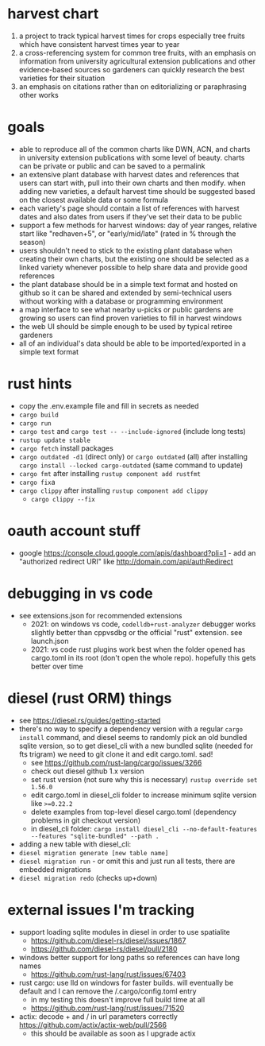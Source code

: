 # harvest chart
1. a project to track typical harvest times for crops especially tree fruits which have consistent harvest times year to year
2. a cross-referencing system for common tree fruits, with an emphasis on information from university agricultural extension publications and other evidence-based sources so gardeners can quickly research the best varieties for their situation
3. an emphasis on citations rather than on editorializing or paraphrasing other works

# goals
* able to reproduce all of the common charts like DWN, ACN, and charts in university extension publications with some level of beauty. charts can be private or public and can be saved to a permalink
* an extensive plant database with harvest dates and references that users can start with, pull into their own charts and then modify. when adding new varieties, a default harvest time should be suggested based on the closest available data or some formula
* each variety's page should contain a list of references with harvest dates and also dates from users if they've set their data to be public
* support a few methods for harvest windows: day of year ranges, relative start like "redhaven+5", or "early/mid/late" (rated in % through the season)
* users shouldn't need to stick to the existing plant database when creating their own charts, but the existing one should be selected as a linked variety whenever possible to help share data and provide good references
* the plant database should be in a simple text format and hosted on github so it can be shared and extended by semi-technical users without working with a database or programming environment
* a map interface to see what nearby u-picks or public gardens are growing so users can find proven varieties to fill in harvest windows
* the web UI should be simple enough to be used by typical retiree gardeners
* all of an individual's data should be able to be imported/exported in a simple text format

# rust hints
* copy the .env.example file and fill in secrets as needed
* `cargo build`
* `cargo run`
* `cargo test` and `cargo test -- --include-ignored` (include long tests)
* `rustup update stable`
* `cargo fetch` install packages
* `cargo outdated -d1` (direct only) or `cargo outdated` (all) after installing `cargo install --locked cargo-outdated` (same command to update)
* `cargo fmt` after installing `rustup component add rustfmt`
* `cargo fix`a
* `cargo clippy` after installing `rustup component add clippy`
  * `cargo clippy --fix`

# oauth account stuff
* google https://console.cloud.google.com/apis/dashboard?pli=1 - add an "authorized redirect URI" like http://domain.com/api/authRedirect

# debugging in vs code
* see extensions.json for recommended extensions
  * 2021: on windows vs code, `codelldb+rust-analyzer` debugger works slightly better than cppvsdbg or the official "rust" extension. see launch.json
  * 2021: vs code rust plugins work best when the folder opened has cargo.toml in its root (don't open the whole repo).  hopefully this gets better over time

# diesel (rust ORM) things
* see https://diesel.rs/guides/getting-started
* there's no way to specify a dependency version with a regular `cargo install` command, and diesel seems to randomly pick an old bundled sqlite version, so to get diesel_cli with a new bundled sqlite (needed for fts trigram) we need to git clone it and edit cargo.toml. sad!
  * see https://github.com/rust-lang/cargo/issues/3266
  * check out diesel github 1.x version
  * set rust version (not sure why this is necessary) `rustup override set 1.56.0`
  * edit cargo.toml in diesel_cli folder to increase minimum sqlite version like `>=0.22.2`
  * delete examples from top-level diesel cargo.toml (dependency problems in git checkout version)
  * in diesel_cli folder: `cargo install diesel_cli --no-default-features --features "sqlite-bundled" --path .`
* adding a new table with diesel_cli:
* `diesel migration generate [new table name]`
* `diesel migration run` - or omit this and just run all tests, there are embedded migrations
* `diesel migration redo` (checks up+down)

# external issues I'm tracking
* support loading sqlite modules in diesel in order to use spatialite
  * https://github.com/diesel-rs/diesel/issues/1867
  * https://github.com/diesel-rs/diesel/pull/2180
* windows better support for long paths so references can have long names
  * https://github.com/rust-lang/rust/issues/67403
* rust cargo: use lld on windows for faster builds. will eventually be default and I can remove the /.cargo/config.toml entry
  * in my testing this doesn't improve full build time at all
  * https://github.com/rust-lang/rust/issues/71520
* actix: decode + and / in url parameters correctly https://github.com/actix/actix-web/pull/2566
  * this should be available as soon as I upgrade actix
